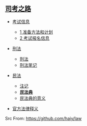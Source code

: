 ##  [司考之路](https://haihome.top/law)

- [考试信息](sifakaoshi/0_考试信息.md)
  - [1 准备方法和计划](sifakaoshi/1_准备方法和计划.md)
  - [2 考试报名信息](sifakaoshi/2_考试报名信息.md)
- [刑法](sifakaoshi/0_刑法/README.md)
  - [刑法](sifakaoshi/0_刑法/中华人民共和国刑法.md)
  - [刑法笔记](sifakaoshi/0_刑法/note.md)
- [民法](sifakaoshi/2_民法/README.md)
  - [注记](sifakaoshi/2_民法/注记.md)
  - <span style='color:red'>[**民法典**](sifakaoshi/2_民法/民法典.md)</span>
  - [民法典的意义](sifakaoshi/2_民法/拓展资料/1.md)

- [官方法律释义](http://www.npc.gov.cn/npc/c1793/flsyywd.shtml)

Src From:  <https://github.com/haiy/law>

